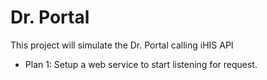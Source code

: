 # Dr. Portal
This project will simulate the Dr. Portal calling iHIS API

- Plan 1: Setup a web service to start listening for request. 
